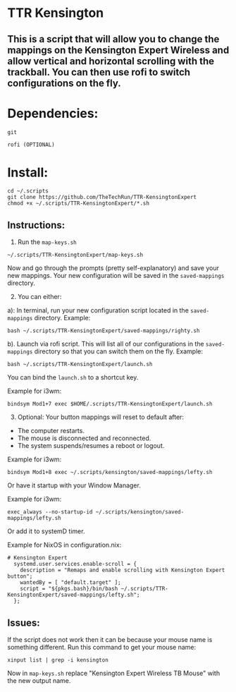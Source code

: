 # TTR Kensington

## This is a script that will allow you to change the mappings on the Kensington Expert Wireless and allow vertical and horizontal scrolling with the trackball. You can then use rofi to switch configurations on the fly.

# Dependencies:
`git`

`rofi (OPTIONAL)`

# Install:
```
cd ~/.scripts
git clone https://github.com/TheTechRun/TTR-KensingtonExpert
chmod +x ~/.scripts/TTR-KensingtonExpert/*.sh
```

## Instructions:
1. Run the `map-keys.sh`
```
~/.scripts/TTR-KensingtonExpert/map-keys.sh
```
 Now and go through the prompts (pretty self-explanatory) and save your new mappings. Your new configuration will be saved in the `saved-mappings` directory.

2. You can either:

a): In terminal, run your new configuration script located in the `saved-mappings` directory.
Example: 
```
bash ~/.scripts/TTR-KensingtonExpert/saved-mappings/righty.sh
```

b). Launch via rofi script. This will list all of our configurations in the `saved-mappings` directory so that you can switch them on the fly.
Example:
```
bash ~/.scripts/TTR-KensingtonExpert/launch.sh
```
You can bind the `launch.sh` to a shortcut key. 

Example for i3wm:
```
bindsym Mod1+7 exec $HOME/.scripts/TTR-KensingtonExpert/launch.sh

```

3. Optional: Your button mappings will reset to default after:
- The computer restarts.
- The mouse is disconnected and reconnected.
- The system suspends/resumes a reboot or logout.

Example for i3wm:
```
bindsym Mod1+8 exec ~/.scripts/kensington/saved-mappings/lefty.sh
```

Or have it startup with your Window Manager.

Example for i3wm:
```
exec_always --no-startup-id ~/.scripts/kensington/saved-mappings/lefty.sh
```

Or add it to systemD timer.

Example for NixOS in configuration.nix:
```
# Kensington Expert
  systemd.user.services.enable-scroll = {
    description = "Remaps and enable scrolling with Kensington Expert button";
    wantedBy = [ "default.target" ];
    script = "${pkgs.bash}/bin/bash ~/.scripts/TTR-KensingtonExpert/saved-mappings/lefty.sh";
  };
```

## Issues:
If the script does not work then it can be because your mouse name is something different.
Run this command to get your mouse name:
```
xinput list | grep -i kensington
```
Now in `map-keys.sh` replace "Kensington Expert Wireless TB Mouse" with the new output name.
